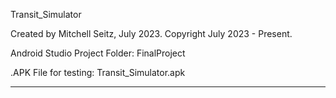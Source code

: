 Transit_Simulator 

Created by Mitchell Seitz, July 2023.
Copyright July 2023 - Present. 

Android Studio Project Folder: FinalProject

.APK File for testing: Transit_Simulator.apk
__________________________________________________________________________
